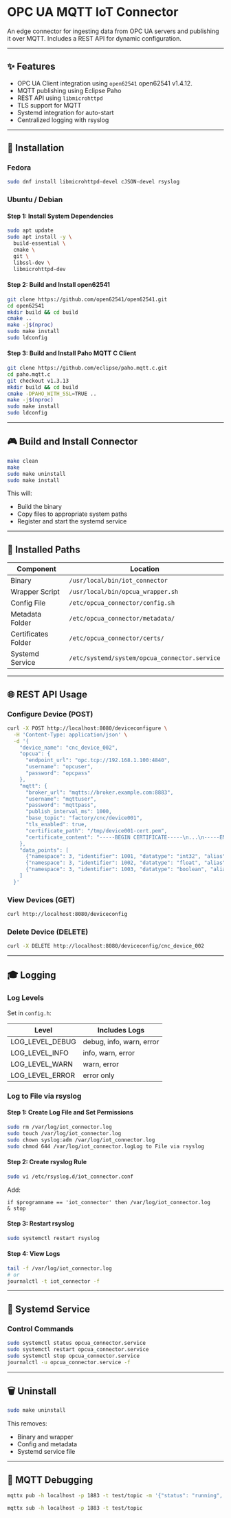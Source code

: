 # OPC UA MQTT IoT Connector

An edge connector for ingesting data from OPC UA servers and publishing it over MQTT. Includes a REST API for dynamic configuration.

---

## ✨ Features

* OPC UA Client integration using `open62541` open62541 v1.4.12.
* MQTT publishing using Eclipse Paho
* REST API using `libmicrohttpd`
* TLS support for MQTT
* Systemd integration for auto-start
* Centralized logging with rsyslog

---

## 🔧 Installation

### Fedora

```bash
sudo dnf install libmicrohttpd-devel cJSON-devel rsyslog
```

### Ubuntu / Debian

#### Step 1: Install System Dependencies

```bash
sudo apt update
sudo apt install -y \
  build-essential \
  cmake \
  git \
  libssl-dev \
  libmicrohttpd-dev
```

#### Step 2: Build and Install open62541

```bash
git clone https://github.com/open62541/open62541.git
cd open62541
mkdir build && cd build
cmake ..
make -j$(nproc)
sudo make install
sudo ldconfig
```

#### Step 3: Build and Install Paho MQTT C Client

```bash
git clone https://github.com/eclipse/paho.mqtt.c.git
cd paho.mqtt.c
git checkout v1.3.13
mkdir build && cd build
cmake -DPAHO_WITH_SSL=TRUE ..
make -j$(nproc)
sudo make install
sudo ldconfig
```

---

## 🎮 Build and Install Connector

```bash
make clean
make
sudo make uninstall
sudo make install
```

This will:

* Build the binary
* Copy files to appropriate system paths
* Register and start the systemd service

---

## 📁 Installed Paths

| Component           | Location                                      |
| ------------------- | --------------------------------------------- |
| Binary              | `/usr/local/bin/iot_connector`                |
| Wrapper Script      | `/usr/local/bin/opcua_wrapper.sh`             |
| Config File         | `/etc/opcua_connector/config.sh`              |
| Metadata Folder     | `/etc/opcua_connector/metadata/`              |
| Certificates Folder | `/etc/opcua_connector/certs/`                 |
| Systemd Service     | `/etc/systemd/system/opcua_connector.service` |

---

## 🌐 REST API Usage

### Configure Device (POST)

```bash
curl -X POST http://localhost:8080/deviceconfigure \
  -H 'Content-Type: application/json' \
  -d '{
    "device_name": "cnc_device_002",
    "opcua": {
      "endpoint_url": "opc.tcp://192.168.1.100:4840",
      "username": "opcuser",
      "password": "opcpass"
    },
    "mqtt": {
      "broker_url": "mqtts://broker.example.com:8883",
      "username": "mqttuser",
      "password": "mqttpass",
      "publish_interval_ms": 1000,
      "base_topic": "factory/cnc/device001",
      "tls_enabled": true,
      "certificate_path": "/tmp/device001-cert.pem",
      "certificate_content": "-----BEGIN CERTIFICATE-----\n...\n-----END CERTIFICATE-----"
    },
    "data_points": [
      {"namespace": 3, "identifier": 1001, "datatype": "int32", "alias": "spindle_speed"},
      {"namespace": 3, "identifier": 1002, "datatype": "float", "alias": "motor_temp"},
      {"namespace": 3, "identifier": 1003, "datatype": "boolean", "alias": "alarm_status"}
    ]
  }'
```

### View Devices (GET)

```bash
curl http://localhost:8080/deviceconfig
```

### Delete Device (DELETE)

```bash
curl -X DELETE http://localhost:8080/deviceconfig/cnc_device_002
```

---

## 🎓 Logging

### Log Levels

Set in `config.h`:

| Level             | Includes Logs            |
| ----------------- | ------------------------ |
| LOG\_LEVEL\_DEBUG | debug, info, warn, error |
| LOG\_LEVEL\_INFO  | info, warn, error        |
| LOG\_LEVEL\_WARN  | warn, error              |
| LOG\_LEVEL\_ERROR | error only               |

### Log to File via rsyslog

#### Step 1: Create Log File and Set Permissions

```bash
sudo rm /var/log/iot_connector.log
sudo touch /var/log/iot_connector.log
sudo chown syslog:adm /var/log/iot_connector.log
sudo chmod 644 /var/log/iot_connector.logLog to File via rsyslog
```

#### Step 2: Create rsyslog Rule

```bash
sudo vi /etc/rsyslog.d/iot_connector.conf
```

Add:

```
if $programname == 'iot_connector' then /var/log/iot_connector.log
& stop
```

#### Step 3: Restart rsyslog

```bash
sudo systemctl restart rsyslog
```

#### Step 4: View Logs

```bash
tail -f /var/log/iot_connector.log
# or
journalctl -t iot_connector -f
```

---

## 🔄 Systemd Service

### Control Commands

```bash
sudo systemctl status opcua_connector.service
sudo systemctl restart opcua_connector.service
sudo systemctl stop opcua_connector.service
journalctl -u opcua_connector.service -f
```

---

## 🗑 Uninstall

```bash
sudo make uninstall
```

This removes:

* Binary and wrapper
* Config and metadata
* Systemd service file

---

## 🔎 MQTT Debugging

```bash
mqttx pub -h localhost -p 1883 -t test/topic -m '{"status": "running", "ts": 1721211234567}'
```

```bash
mqttx sub -h localhost -p 1883 -t test/topic
```
